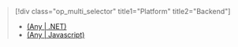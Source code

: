 > [!div class="op_multi_selector" title1="Platform" title2="Backend"]
> * [(Any | .NET)](../articles/mobile-services/mobile-services-dotnet-backend-schedule-recurring-tasks.md)
> * [(Any | Javascript)](../articles/mobile-services/mobile-services-schedule-recurring-tasks.md)
> 
> 

<!---HONumber=Oct15_HO3-->